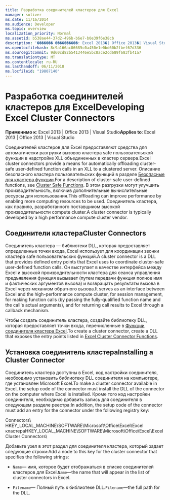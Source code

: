 ```yaml
---
title: Разработка соединителей кластеров для Excel
manager: soliver
ms.date: 11/16/2014
ms.audience: Developer
ms.topic: overview
localization_priority: Normal
ms.assetid: b538ae44-37d2-496b-b6e7-b0e39f6e38cb
description: '������� ����������: Excel 2013�| Office 2013�| Visual Studio'
ms.openlocfilehash: 8c9a166ac06685c0a450e1e0bd60b2fbef67d336
ms.sourcegitcommit: 9d60cd82b5413446e5bc8ace2cd689f683fb41a7
ms.translationtype: MT
ms.contentlocale: ru-RU
ms.lasthandoff: 06/11/2018
ms.locfileid: "19807140"
---
```

# <a name="developing-excel-cluster-connectors"></a><span data-ttu-id="3ac55-103">Разработка соединителей кластеров для Excel</span><span class="sxs-lookup"><span data-stu-id="3ac55-103">Developing Excel Cluster Connectors</span></span>

<span data-ttu-id="3ac55-104">**Применимо к**: Excel 2013 | Office 2013 | Visual Studio</span><span class="sxs-lookup"><span data-stu-id="3ac55-104">**Applies to**: Excel 2013 | Office 2013 | Visual Studio</span></span> 
  
<span data-ttu-id="3ac55-105">Соединителей кластеров для Excel предоставляют средства для автоматически разгрузки вызовов кластера safe пользовательской функции в надстройке XLL объединенных в кластер сервера.</span><span class="sxs-lookup"><span data-stu-id="3ac55-105">Excel cluster connectors provide a means for automatically offloading cluster-safe user-defined function calls in an XLL to a clustered server.</span></span> <span data-ttu-id="3ac55-106">Описание безопасного кластера пользовательских функций в разделе [Безопасные для кластера функции](cluster-safe-functions.md).</span><span class="sxs-lookup"><span data-stu-id="3ac55-106">For a description of cluster-safe user-defined functions, see [Cluster Safe Functions](cluster-safe-functions.md).</span></span> <span data-ttu-id="3ac55-107">В этом разгрузки могут улучшить производительность, включив дополнительные вычислительные ресурсы для использования.</span><span class="sxs-lookup"><span data-stu-id="3ac55-107">This offloading can improve performance by enabling more computing resources to be used.</span></span> <span data-ttu-id="3ac55-108">Соединитель кластера, как правило, разработанного поставщиком высокой производительности compute cluster.</span><span class="sxs-lookup"><span data-stu-id="3ac55-108">A cluster connector is typically developed by a high performance compute cluster vendor.</span></span>
  
## <a name="cluster-connectors"></a><span data-ttu-id="3ac55-109">Соединители кластера</span><span class="sxs-lookup"><span data-stu-id="3ac55-109">Cluster Connectors</span></span>

<span data-ttu-id="3ac55-110">Соединитель кластера — библиотеки DLL, которая предоставляет определенные точки входа, Excel использует для координации звонки кластера safe пользовательских функций.</span><span class="sxs-lookup"><span data-stu-id="3ac55-110">A cluster connector is a DLL that provides defined entry points that Excel uses to coordinate cluster-safe user-defined function calls.</span></span> <span data-ttu-id="3ac55-111">Он выступает в качестве интерфейса между Excel и высокой производительности кластера для сеанса управления предъявления функция вызывает (путем передачи функция полное имя и фактических аргументов вызова) и возвращать результаты вызова в Excel через механизм обратного вызова.</span><span class="sxs-lookup"><span data-stu-id="3ac55-111">It serves as an interface between Excel and the high-performance compute cluster, for session management, for making function calls (by passing the fully-qualified function name and the call's actual arguments), and for returning call results to Excel through a callback mechanism.</span></span>
  
<span data-ttu-id="3ac55-112">Чтобы создать соединитель кластера, создайте библиотеку DLL, которая предоставляет точки входа, перечисленные в [Функции соединителя кластера Excel](excel-cluster-connector-functions.md).</span><span class="sxs-lookup"><span data-stu-id="3ac55-112">To create a cluster connector, create a DLL that exposes the entry points listed in [Excel Cluster Connector Functions](excel-cluster-connector-functions.md).</span></span>
  
## <a name="installing-a-cluster-connector"></a><span data-ttu-id="3ac55-113">Установка соединитель кластера</span><span class="sxs-lookup"><span data-stu-id="3ac55-113">Installing a Cluster Connector</span></span>

<span data-ttu-id="3ac55-114">Соединитель кластера доступны в Excel, код настройки соединителя, необходимо установить библиотеку DLL соединителя на компьютере, где установлен Microsoft Excel.</span><span class="sxs-lookup"><span data-stu-id="3ac55-114">To make a cluster connector available in Excel, the setup code of the connector must install the DLL of the connector on the computer where Excel is installed.</span></span> <span data-ttu-id="3ac55-115">Кроме того код настройки соединителя, необходимо добавить запись для соединителя в следующем разделе реестра:</span><span class="sxs-lookup"><span data-stu-id="3ac55-115">In addition, the setup code of the connector must add an entry for the connector under the following registry key:</span></span>
  
<span data-ttu-id="3ac55-116">Connectors\ HKEY_LOCAL_MACHINE\SOFTWARE\Microsoft\Office\Excel\Excel кластера</span><span class="sxs-lookup"><span data-stu-id="3ac55-116">HKEY_LOCAL_MACHINE\SOFTWARE\Microsoft\Office\Excel\Excel Cluster Connectors\\</span></span>
  
<span data-ttu-id="3ac55-117">Добавьте узел в этот раздел для соединителя кластера, который задает следующие строки:</span><span class="sxs-lookup"><span data-stu-id="3ac55-117">Add a node to this key for the cluster connector that specifies the following strings:</span></span>
  
-  <span data-ttu-id="3ac55-118">`Name`— имя, которое будет отображаться в списке соединителей кластеров для Excel.</span><span class="sxs-lookup"><span data-stu-id="3ac55-118">`Name`—the name that will appear in the list of cluster connectors in Excel.</span></span>
    
-  <span data-ttu-id="3ac55-119">`Filename`— Полный путь к библиотеке DLL.</span><span class="sxs-lookup"><span data-stu-id="3ac55-119">`Filename`—the full path for the DLL.</span></span>
    

